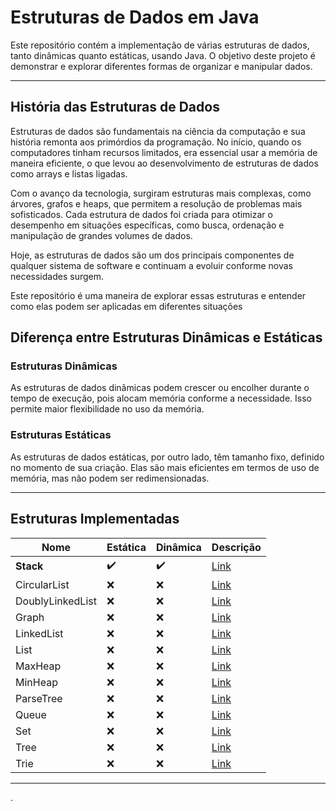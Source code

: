 
# Estruturas de Dados em Java
Este repositório contém a implementação de várias estruturas de dados, tanto dinâmicas quanto estáticas, usando Java. O objetivo deste projeto é demonstrar e explorar diferentes formas de organizar e manipular dados.

---

## História das Estruturas de Dados

Estruturas de dados são fundamentais na ciência da computação e sua história remonta aos primórdios da programação. No início, quando os computadores tinham recursos limitados, era essencial usar a memória de maneira eficiente, o que levou ao desenvolvimento de estruturas de dados como arrays e listas ligadas.

Com o avanço da tecnologia, surgiram estruturas mais complexas, como árvores, grafos e heaps, que permitem a resolução de problemas mais sofisticados. Cada estrutura de dados foi criada para otimizar o desempenho em situações específicas, como busca, ordenação e manipulação de grandes volumes de dados.

Hoje, as estruturas de dados são um dos principais componentes de qualquer sistema de software e continuam a evoluir conforme novas necessidades surgem.



Este repositório é uma maneira de explorar essas estruturas e entender como elas podem ser aplicadas em diferentes situações
## Diferença entre Estruturas Dinâmicas e Estáticas

### Estruturas Dinâmicas
As estruturas de dados dinâmicas podem crescer ou encolher durante o tempo de execução, pois alocam memória conforme a necessidade. Isso permite maior flexibilidade no uso da memória.

### Estruturas Estáticas
As estruturas de dados estáticas, por outro lado, têm tamanho fixo, definido no momento de sua criação. Elas são mais eficientes em termos de uso de memória, mas não podem ser redimensionadas.

---

## Estruturas Implementadas

| Nome                | Estática | Dinâmica  | Descrição    |
|---------------------|----------|-----------|--------------|
| **Stack**           | ✔️       | ✔️         | [Link](https://pt.wikipedia.org/wiki/Pilha_(inform%C3%A1tica)) |
| CircularList        | ❌      | ❌       | [Link](#) |
| DoublyLinkedList    | ❌      | ❌       | [Link](#) |
| Graph               | ❌      | ❌       | [Link](#) |
| LinkedList          | ❌      | ❌       | [Link](#) |
| List                | ❌      | ❌       | [Link](#) |
| MaxHeap             | ❌      | ❌       | [Link](#) |
| MinHeap             | ❌      | ❌       | [Link](#) |
| ParseTree           | ❌      | ❌       | [Link](#) |
| Queue               | ❌      | ❌       | [Link](#) |
| Set                 | ❌      | ❌       | [Link](#) |
| Tree                | ❌      | ❌       | [Link](#) |
| Trie                | ❌      | ❌       | [Link](#) |

---

.
